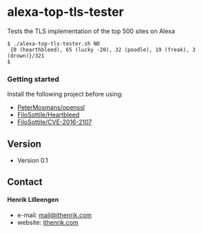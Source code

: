 alexa-top-tls-tester
======
Tests the TLS implementation of the top 500 sites on Alexa

```
$ ./alexa-top-tls-tester.sh NO
 {0 (hearthbleed), 65 (lucky -20), 32 (poodle), 19 (freak), 3 (drown)}/321
$

```

### Getting started
Install the following project before using:
 - [PeterMosmans/openssl](https://github.com/PeterMosmans/openssl)
 - [FiloSottile/Heartbleed](https://github.com/FiloSottile/Heartbleed)
 - [FiloSottile/CVE-2016-2107](https://github.com/FiloSottile/CVE-2016-2107)

## Version 
* Version 0.1

## Contact
#### Henrik Lilleengen
* e-mail: mail@ithenrik.com
* website: [ithenrik.com](https://ithenrik.com/)

